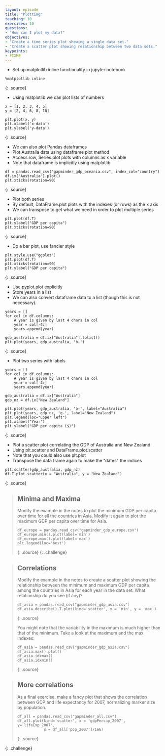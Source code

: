 ```yaml
---
layout: episode
title: "Plotting"
teaching: 10
exercises: 10
questions:
- "How can I plot my data?"
objectives:
- "Create a time series plot showing a single data set."
- "Create a scatter plot showing relationship between two data sets."
keypoints:
- FIXME
---
```

- Set up matplotlib inline functionality in jupyter notebook

~~~
%matplotlib inline
~~~
{: .source}

- Using matplotlib we can plot lists of numbers

~~~
x = [1, 2, 3, 4, 5]
y = [2, 4, 6, 8, 10]

plt.plot(x, y)
plt.xlabel('x-data')
plt.ylabel('y-data')
~~~
{: .source}

- We can also plot Pandas dataframes
- Plot Australia data using dataframe plot method
- Access row, Series.plot plots with columns as x variable
- Note that dataframe is implicitly using matplotlib

~~~
df = pandas.read_csv("gapminder_gdp_oceania.csv", index_col="country")
df.ix["Australia"].plot()
plt.xticks(rotation=90)
~~~
{: .source}

- Plot both series
- By default, DataFrame.plot plots with the indexes (or rows) as the x axis
- We can transpose to get what we need in order to plot multiple series

~~~
plt.plot(df.T)
plt.ylabel("GDP per capita")
plt.xticks(rotation=90)
~~~
{: .source}

- Do a bar plot, use fancier style

~~~
plt.style.use("ggplot")
plt.plot(df.T)
plt.xticks(rotation=90)
plt.ylabel("GDP per capita")
~~~
{: .source}

- Use pyplot.plot explicitly
- Store years in a list
- We can also convert dataframe data to a list (though this is not necessary).

~~~
years = []
for col in df.columns:
    # year is given by last 4 chars in col
    year = col[-4:]
    years.append(year)

gdp_australia = df.ix["Australia"].tolist()
plt.plot(years, gdp_australia, 'b-')
~~~
{: .source}

- Plot two series with labels

~~~
years = []
for col in df.columns:
    # year is given by last 4 chars in col
    year = col[-4:]
    years.append(year)
    
gdp_australia = df.ix["Australia"]
gdp_nz = df.ix["New Zealand"]

plt.plot(years, gdp_australia, 'b-', label="Australia")
plt.plot(years, gdp_nz, 'g-', label="New Zealand")
plt.legend(loc="upper left")
plt.xlabel("Year")
plt.ylabel("GDP per capita ($)")
~~~
{: .source}

- Plot a scatter plot correlating the GDP of Australia and New Zealand
- Using plt.scatter and DataFrame.plot.scatter
- Note that you could also use plt.plot
- Transpose the data frame again to make the "dates" the indices

~~~
plt.scatter(gdp_australia, gdp_nz)
df.T.plot.scatter(x = "Australia", y = "New Zealand")
~~~
{: .source}

> ## Minima and Maxima
> 
> Modify the example in the notes to plot the minimum GDP per capita over time
> for all the countries in Asia.
> Modify it again to plot the maximum GDP per capita over time for Asia.
> 
> ~~~
> df_europe = pandas.read_csv("gapminder_gdp_europe.csv")
> df_europe.min().plot(label='min')
> df_europe.max().plot(label='max')
> plt.legend(loc='best')
> ~~~
> {: .source}
{: .challenge}

> ## Correlations
> 
> Modify the example in the notes to create a scatter plot showing
> the relationship between the minimum and maximum GDP per capita
> among the countries in Asia
> for each year in the data set.
> What relationship do you see (if any)?
>
> ~~~
> df_asia = pandas.read_csv("gapminder_gdp_asia.csv")
> df_asia.describe().T.plot(kind='scatter', x = 'min', y = 'max')
> ~~~
> {: .source}
> 
> You might note that the variability in the maximum is much higher than
> that of the minimum.  Take a look at the maximum and the max indexes:
>
> ~~~
> df_asia = pandas.read_csv("gapminder_gdp_asia.csv")
> df_asia.max().plot()
> df_asia.idxmax()
> df_asia.idxmin()
> ~~~
> {: .source}

> ## More correlations
> 
> As a final exercise, make a fancy plot that shows the correlation between
> GDP and life expectancy for 2007, normalizing marker size by population.
>
> ~~~
> df_all = pandas.read_csv("gapminder_all.csv")
> df_all.plot(kind='scatter', x = 'gdpPercap_2007', y='lifeExp_2007', 
>             s = df_all['pop_2007']/1e6)
> ~~~
> {: .source}

{: .challenge}
